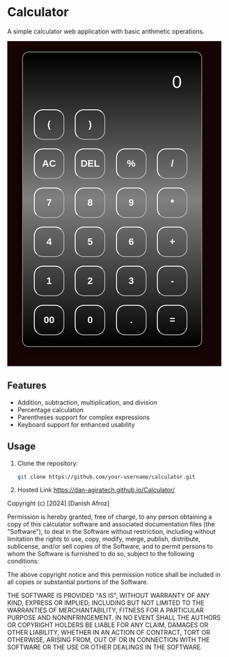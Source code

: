 # Calculator

A simple calculator web application with basic arithmetic operations.

![Calculator](Calculator.png)

## Features

- Addition, subtraction, multiplication, and division
- Percentage calculation
- Parentheses support for complex expressions
- Keyboard support for enhanced usability

## Usage

1. Clone the repository:

   ```bash
   git clone https://github.com/your-username/calculator.git

 2. Hosted Link
    https://dan-agiratech.github.io/Calculator/


    


Copyright (c) [2024] [Danish Afroz]

Permission is hereby granted, free of charge, to any person obtaining a copy
of this calculator software and associated documentation files (the "Software"), to deal
in the Software without restriction, including without limitation the rights
to use, copy, modify, merge, publish, distribute, sublicense, and/or sell
copies of the Software, and to permit persons to whom the Software is
furnished to do so, subject to the following conditions:

The above copyright notice and this permission notice shall be included in all
copies or substantial portions of the Software.

THE SOFTWARE IS PROVIDED "AS IS", WITHOUT WARRANTY OF ANY KIND, EXPRESS OR
IMPLIED, INCLUDING BUT NOT LIMITED TO THE WARRANTIES OF MERCHANTABILITY,
FITNESS FOR A PARTICULAR PURPOSE AND NONINFRINGEMENT. IN NO EVENT SHALL THE
AUTHORS OR COPYRIGHT HOLDERS BE LIABLE FOR ANY CLAIM, DAMAGES OR OTHER
LIABILITY, WHETHER IN AN ACTION OF CONTRACT, TORT OR OTHERWISE, ARISING FROM,
OUT OF OR IN CONNECTION WITH THE SOFTWARE OR THE USE OR OTHER DEALINGS IN THE
SOFTWARE.
